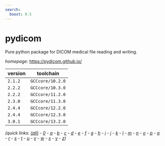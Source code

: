 ```yaml
---
search:
  boost: 0.5
---
```

# pydicom

Pure python package for DICOM medical file reading and writing.

*homepage*: <https://pydicom.github.io/>

version | toolchain
--------|----------
``2.1.2`` | ``GCCcore/10.2.0``
``2.2.2`` | ``GCCcore/10.3.0``
``2.2.2`` | ``GCCcore/11.2.0``
``2.3.0`` | ``GCCcore/11.3.0``
``2.4.4`` | ``GCCcore/12.2.0``
``2.4.4`` | ``GCCcore/12.3.0``
``3.0.1`` | ``GCCcore/13.2.0``


*(quick links: [(all)](../index.md) - [0](../0/index.md) - [a](../a/index.md) - [b](../b/index.md) - [c](../c/index.md) - [d](../d/index.md) - [e](../e/index.md) - [f](../f/index.md) - [g](../g/index.md) - [h](../h/index.md) - [i](../i/index.md) - [j](../j/index.md) - [k](../k/index.md) - [l](../l/index.md) - [m](../m/index.md) - [n](../n/index.md) - [o](../o/index.md) - [p](../p/index.md) - [q](../q/index.md) - [r](../r/index.md) - [s](../s/index.md) - [t](../t/index.md) - [u](../u/index.md) - [v](../v/index.md) - [w](../w/index.md) - [x](../x/index.md) - [y](../y/index.md) - [z](../z/index.md))*

